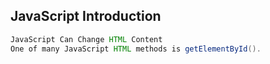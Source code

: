 ## JavaScript Introduction

``` java 
JavaScript Can Change HTML Content
One of many JavaScript HTML methods is getElementById().
```